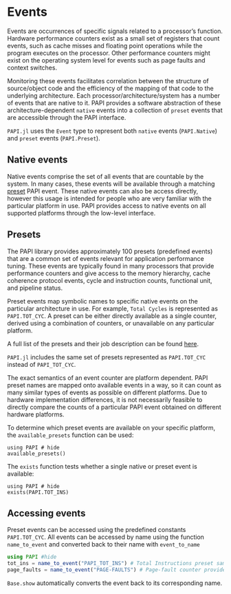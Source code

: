 # Events

Events are occurrences of specific signals related to a processor’s function. Hardware performance counters exist as a small
set of registers that count events, such as cache misses and floating point operations while the program executes on the processor.
Other performance counters might exist on the operating system level for events such as page faults and context switches.

Monitoring these events facilitates correlation between the structure of source/object code and the efficiency of the mapping of that code to the underlying architecture. Each processor/architecture/system has a number of events that are native to it.
PAPI provides a software abstraction of these architecture-dependent `native` events into a collection of `preset` events that are accessible through the PAPI interface.

`PAPI.jl` uses the `Event` type to represent both `native` events (`PAPI.Native`) and `preset` events (`PAPI.Preset`).

## Native events

Native events comprise the set of all events that are countable by the system. In many cases, these events will be available through a matching [preset](#presets) PAPI event. These native events can also be access directly, however this usage is intended for people who are very familiar with the particular platform in use.
PAPI provides access to native events on all supported platforms through the low-level interface.

## Presets

The PAPI library provides approximately 100 presets (predefined events) that are a common set of events relevant for application performance tuning.
These events are typically found in many processors that provide performance counters and give access to the memory hierarchy, cache coherence protocol events, cycle and instruction counts, functional unit, and pipeline status.

Preset events map symbolic names to specific native events on the particular architecture in use. For example, `Total Cycles` is represented as `PAPI.TOT_CYC`.
A preset can be either directly available as a single counter, derived using a combination of counters, or unavailable on any particular platform.

A full list of the presets and their job description can be found [here](http://icl.cs.utk.edu/projects/papi/files/documentation/PAPI_USER_GUIDE_23.htm#APPENDIX_A).

`PAPI.jl` includes the same set of presets represented as `PAPI.TOT_CYC` instead of `PAPI_TOT_CYC`.

The exact semantics of an event counter are platform dependent. PAPI preset names are mapped onto available events in a way, so it can count as many similar types of events as possible on different platforms. Due to hardware implementation differences, it is not necessarily feasible to directly compare the counts of a particular PAPI event obtained on different hardware platforms.

To determine which preset events are available on your specific platform, the `available_presets` function can be used:

```@example
using PAPI # hide
available_presets()
```

The `exists` function tests whether a single native or preset event is available:
```@example
using PAPI # hide
exists(PAPI.TOT_INS)
```

## Accessing events

Preset events can be accessed using the predefined constants `PAPI.TOT_CYC`. All events can be accessed by name using the function `name_to_event` and converted
back to their name with `event_to_name`

```julia
using PAPI #hide
tot_ins = name_to_event("PAPI_TOT_INS") # Total Instructions preset same as PAPI.TOT_INS
page_faults = name_to_event("PAGE-FAULTS") # Page-fault counter provided by perf, if available
```

`Base.show` automatically converts the event back to its corresponding name.
